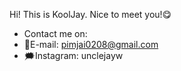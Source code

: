 Hi! This is KoolJay. Nice to meet you!😋
- Contact me on: 
- 📧E-mail: pimjai0208@gmail.com
- 🗯️Instagram: unclejayw

<!---
unclejay13/unclejay13 is a ✨ special ✨ repository because its `README.md` (this file) appears on your GitHub profile.
You can click the Preview link to take a look at your changes.
--->

